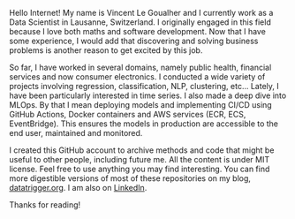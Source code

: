 Hello Internet! My name is Vincent Le Goualher and I currently work as a Data Scientist in Lausanne, Switzerland. I originally engaged in this field because I love both maths and software development. Now that I have some experience, I would add that discovering and solving business problems is another reason to get excited by this job.

So far, I have worked in several domains, namely public health, financial services and now consumer electronics. I conducted a wide variety of projects involving regression, classification, NLP, clustering, etc... Lately, I have been particularly interested in time series. I also made a deep dive into MLOps. By that I mean deploying models and implementing CI/CD using GitHub Actions, Docker containers and AWS services (ECR, ECS, EventBridge). This  ensures the models in production are accessible to the end user, maintained and monitored.

I created this GitHub account to archive methods and code that might be useful to other people, including future me. All the content is under MIT license. Feel free to use anything you may find interesting. You can find more digestible versions of most of these repositories on my blog, [datatrigger.org](datatrigger.org). I am also on [LinkedIn](https://www.linkedin.com/in/datatrigger/).

Thanks for reading!
